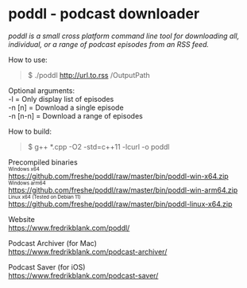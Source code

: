 # poddl - podcast downloader
*poddl is a small cross platform command line tool for downloading all, individual, or a range of podcast episodes from an RSS feed.*

How to use:  
> $ ./poddl http://url.to.rss /OutputPath

Optional arguments:  
-l = Only display list of episodes  
-n [n] = Download a single episode  
-n [n-n] = Download a range of episodes

How to build:
> $ g++ *.cpp -O2 -std=c++11 -lcurl -o poddl

Precompiled binaries  
<sub><sup>Windows x64</sup></sub>  
https://github.com/freshe/poddl/raw/master/bin/poddl-win-x64.zip  
<sub><sup>Windows arm64</sup></sub>  
https://github.com/freshe/poddl/raw/master/bin/poddl-win-arm64.zip  
<sub><sup>Linux x64 (Tested on Debian 11)</sup></sub>  
https://github.com/freshe/poddl/raw/master/bin/poddl-linux-x64.zip

Website  
https://www.fredrikblank.com/poddl/

Podcast Archiver (for Mac)  
https://www.fredrikblank.com/podcast-archiver/

Podcast Saver (for iOS)  
https://www.fredrikblank.com/podcast-saver/